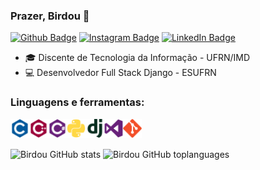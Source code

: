 ### Prazer, Birdou 👋

[![Github Badge](https://img.shields.io/badge/-Github-000?style=flat-square&logo=Github&logoColor=white)](https://github.com/birdou/)
[![Instagram Badge](https://img.shields.io/badge/-Instagram-BF008C?style=flat-square&logo=Instagram&logoColor=white)](https://www.instagram.com/birdousena/)
[![LinkedIn Badge](https://img.shields.io/badge/-LinkedIn-0E76A8?style=flat-square&logo=LinkedIn&logoColor=white)](https://www.linkedin.com/in/felipe-sena-21179122a/)

- :mortar_board: Discente de Tecnologia da Informação - UFRN/IMD
- :computer: Desenvolvedor Full Stack Django - ESUFRN

### Linguagens e ferramentas:
<img align="left" alt="C" width="30px" src="https://raw.githubusercontent.com/devicons/devicon/1119b9f84c0290e0f0b38982099a2bd027a48bf1/icons/c/c-plain.svg"/>
<img align="left" alt="C++" width="30px" src="https://raw.githubusercontent.com/devicons/devicon/1119b9f84c0290e0f0b38982099a2bd027a48bf1/icons/cplusplus/cplusplus-plain.svg"/>
<img align="left" alt="C#" width="30px" src="https://raw.githubusercontent.com/devicons/devicon/1119b9f84c0290e0f0b38982099a2bd027a48bf1/icons/csharp/csharp-plain.svg"/>
<img align="left" alt="Python" width="30px" src="https://raw.githubusercontent.com/devicons/devicon/1119b9f84c0290e0f0b38982099a2bd027a48bf1/icons/python/python-plain.svg"/>
<img align="left" alt="C#" width="30px" src="https://raw.githubusercontent.com/devicons/devicon/1119b9f84c0290e0f0b38982099a2bd027a48bf1/icons/django/django-plain.svg"/>
<img align="left" alt="Visual Studio" width="30px" src="https://raw.githubusercontent.com/devicons/devicon/c7d326b6009e60442abc35fa45706d6f30ee4c8e/icons/visualstudio/visualstudio-plain.svg"/>
<img align="left" alt="Git" width="30px" src="https://raw.githubusercontent.com/devicons/devicon/1119b9f84c0290e0f0b38982099a2bd027a48bf1/icons/git/git-plain.svg"/>
<br />
<br />

![Birdou GitHub stats](https://github-readme-stats.vercel.app/api?username=birdou&show_icons=true&theme=dark)
![Birdou GitHub toplanguages](https://github-readme-stats.vercel.app/api/top-langs/?username=birdou&show_icons=true&theme=dark&layout=compact&langs_count=7)
